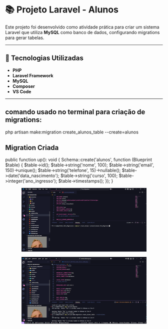 

# 📚 Projeto Laravel - Alunos

Este projeto foi desenvolvido como atividade prática para criar um sistema Laravel que utiliza **MySQL** como banco de dados, configurando migrations para gerar tabelas.

---

## 🚀 Tecnologias Utilizadas
- **PHP**
- **Laravel Framework**
- **MySQL**
- **Composer**
- **VS Code**

---
## comando usado no terminal para criação de migrations:
php artisan make:migration create_alunos_table --create=alunos

## Migration Criada
   public function up(): void
{
    Schema::create('alunos', function (Blueprint $table) {
        $table->id();
        $table->string('nome', 100);
        $table->string('email', 150)->unique();
        $table->string('telefone', 15)->nullable();
        $table->date('data_nascimento');
        $table->string('curso', 100);
        $table->integer('ano_ingresso');
        $table->timestamps();
    });
}

<p align="center"><img src="img 1 atv_migrations.png" width="400" alt="imagens"></p>
<p align="center"><img src="img 2 atv_migrations.png" width="400" alt="imagens"></p>
